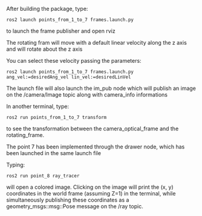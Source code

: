 
After building the package, type:
```
ros2 launch points_from_1_to_7 frames.launch.py 
```
to launch the frame publisher and open rviz

The rotating fram will move with a default linear velocity along the z axis and will rotate about the z axis

You can select these velocity passing the parameters:
```
ros2 launch points_from_1_to_7 frames.launch.py ang_vel:=desiredAng_vel lin_vel:=desiredLinVel
```
The launch file will also launch the im_pub node which will publish an image on the /camera/Image topic along with camera_info informations

In another terminal, type:
```
ros2 run points_from_1_to_7 transform
```
to see the transformation between the camera_optical_frame and the rotating_frame.

The point 7 has been implemented through the drawer node, which has been launched in the same launch file


Typing:
```
ros2 run point_8 ray_tracer 
```

will open a colored image. Clicking on the image will print the (x, y) coordinates in the world frame (assuming Z=1) in the terminal, while simultaneously publishing these coordinates as a geometry_msgs::msg::Pose message on the /ray topic.